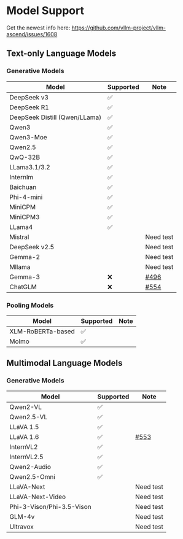 # Model Support

Get the newest info here: https://github.com/vllm-project/vllm-ascend/issues/1608

## Text-only Language Models

### Generative Models
| Model | Supported | Note |
|-------|-----------|------|
| DeepSeek v3 | ✅ | |
| DeepSeek R1 | ✅ | |
| DeepSeek Distill (Qwen/LLama) | ✅ | |
| Qwen3 | ✅ | |
| Qwen3-Moe | ✅ | |
| Qwen2.5 | ✅ | |
| QwQ-32B | ✅ | |
| LLama3.1/3.2 | ✅ | |
| Internlm | ✅ | |
| Baichuan | ✅ | |
| Phi-4-mini | ✅ | |
| MiniCPM | ✅ | |
| MiniCPM3 | ✅ | |
| LLama4 | ✅ | |
| Mistral | | Need test |
| DeepSeek v2.5 | |Need test |
| Gemma-2 | | Need test |
| Mllama |  |Need test|
| Gemma-3 | ❌ | [#496](https://github.com/vllm-project/vllm-ascend/issues/496) |
| ChatGLM | ❌ | [#554](https://github.com/vllm-project/vllm-ascend/issues/554) |

### Pooling Models
| Model | Supported | Note |
|-------|---------|------|
| XLM-RoBERTa-based | ✅ |  |
| Molmo | ✅ |  |

## Multimodal Language Models

### Generative Models
| Model | Supported | Note |
|-------|-----------|------|
| Qwen2-VL | ✅ | |
| Qwen2.5-VL | ✅ | |
| LLaVA 1.5 | ✅ | |
| LLaVA 1.6 | ✅ | [#553](https://github.com/vllm-project/vllm-ascend/issues/553) |
| InternVL2 | ✅ | |
| InternVL2.5 | ✅ | |
| Qwen2-Audio | ✅ |  |
| Qwen2.5-Omni | ✅ | |
| LLaVA-Next |  | Need test |
| LLaVA-Next-Video | | Need test |
| Phi-3-Vison/Phi-3.5-Vison | | Need test |
| GLM-4v | | Need test |
| Ultravox |  | Need test |
